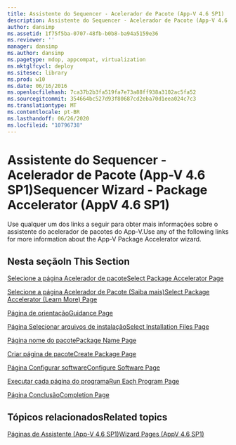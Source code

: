 ```yaml
---
title: Assistente do Sequencer - Acelerador de Pacote (App-V 4.6 SP1)
description: Assistente do Sequencer - Acelerador de Pacote (App-V 4.6 SP1)
author: dansimp
ms.assetid: 1f75f5ba-0707-48fb-b0b8-ba94a5159e36
ms.reviewer: ''
manager: dansimp
ms.author: dansimp
ms.pagetype: mdop, appcompat, virtualization
ms.mktglfcycl: deploy
ms.sitesec: library
ms.prod: w10
ms.date: 06/16/2016
ms.openlocfilehash: 7ca37b2b3fa519fa7e73a88ff938a3102ac5fa52
ms.sourcegitcommit: 354664bc527d93f80687cd2eba70d1eea024c7c3
ms.translationtype: MT
ms.contentlocale: pt-BR
ms.lasthandoff: 06/26/2020
ms.locfileid: "10796738"
---
```

# <span data-ttu-id="91bcf-103">Assistente do Sequencer - Acelerador de Pacote (App-V 4.6 SP1)</span><span class="sxs-lookup"><span data-stu-id="91bcf-103">Sequencer Wizard - Package Accelerator (AppV 4.6 SP1)</span></span>


<span data-ttu-id="91bcf-104">Use qualquer um dos links a seguir para obter mais informações sobre o assistente do acelerador de pacotes do App-V.</span><span class="sxs-lookup"><span data-stu-id="91bcf-104">Use any of the following links for more information about the App-V Package Accelerator wizard.</span></span>

## <span data-ttu-id="91bcf-105">Nesta seção</span><span class="sxs-lookup"><span data-stu-id="91bcf-105">In This Section</span></span>


<a href="" id="select-package-accelerator-page"></a>[<span data-ttu-id="91bcf-106">Selecione a página Acelerador de pacote</span><span class="sxs-lookup"><span data-stu-id="91bcf-106">Select Package Accelerator Page</span></span>](select-package-accelerator-page.md)  

<a href="" id="select-package-accelerator--learn-more--page"></a>[<span data-ttu-id="91bcf-107">Selecione a página Acelerador de Pacote (Saiba mais)</span><span class="sxs-lookup"><span data-stu-id="91bcf-107">Select Package Accelerator (Learn More) Page</span></span>](select-package-accelerator--learn-more--page.md)  

<a href="" id="guidance-page"></a>[<span data-ttu-id="91bcf-108">Página de orientação</span><span class="sxs-lookup"><span data-stu-id="91bcf-108">Guidance Page</span></span>](guidance-page-app-v-46-sp1.md)  

<a href="" id="select-installation-files-page"></a>[<span data-ttu-id="91bcf-109">Página Selecionar arquivos de instalação</span><span class="sxs-lookup"><span data-stu-id="91bcf-109">Select Installation Files Page</span></span>](select-installation-files-page-app-v-46-sp1.md)  

<a href="" id="package-name-page"></a>[<span data-ttu-id="91bcf-110">Página nome do pacote</span><span class="sxs-lookup"><span data-stu-id="91bcf-110">Package Name Page</span></span>](package-name-page--app-v-46-sp1.md)  

<a href="" id="create-package-page"></a>[<span data-ttu-id="91bcf-111">Criar página de pacote</span><span class="sxs-lookup"><span data-stu-id="91bcf-111">Create Package Page</span></span>](create-package-page--app-v-46-sp1.md)  

<a href="" id="configure-software-page"></a>[<span data-ttu-id="91bcf-112">Página Configurar software</span><span class="sxs-lookup"><span data-stu-id="91bcf-112">Configure Software Page</span></span>](configure-software-page-app-v-46-sp1.md)  

<a href="" id="run-each-program-page"></a>[<span data-ttu-id="91bcf-113">Executar cada página do programa</span><span class="sxs-lookup"><span data-stu-id="91bcf-113">Run Each Program Page</span></span>](run-each-program-page-app-v-46-sp1.md)  

<a href="" id="completion-page"></a>[<span data-ttu-id="91bcf-114">Página Conclusão</span><span class="sxs-lookup"><span data-stu-id="91bcf-114">Completion Page</span></span>](completion-page-package-accelerator.md)  

## <span data-ttu-id="91bcf-115">Tópicos relacionados</span><span class="sxs-lookup"><span data-stu-id="91bcf-115">Related topics</span></span>


[<span data-ttu-id="91bcf-116">Páginas de Assistente (App-V 4.6 SP1)</span><span class="sxs-lookup"><span data-stu-id="91bcf-116">Wizard Pages (AppV 4.6 SP1)</span></span>](wizard-pages--appv-46-sp1-.md)

 

 





